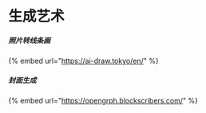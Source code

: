 # 生成艺术

##### 照片转线条画

{% embed url="https://ai-draw.tokyo/en/" %}

##### 封面生成

{% embed url="https://opengrph.blockscribers.com/" %}
